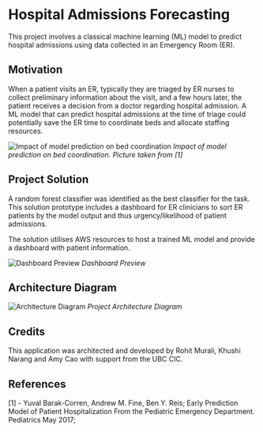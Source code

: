 
# Hospital Admissions Forecasting

This project involves a classical machine learning (ML) model to predict hospital admissions using data collected in an Emergency Room (ER).




## Motivation

When a patient visits an ER, typically they are triaged by ER nurses to collect preliminary information about the visit, and a few hours later, the patient receives a decision from a doctor regarding hospital admission. A ML model that can predict hospital admissions at the time of triage could potentially save the ER time to coordinate beds and allocate staffing resources.

![Impact of model prediction on bed coordination](https://placehold.co/600x400)
*Impact of model prediction on bed coordination. Picture taken from [1]*
## Project Solution

A random forest classifier was identified as the best classifier for the task. This solution prototype includes a dashboard for ER clinicians to sort ER patients by the model output and thus urgency/likelihood of patient admissions.

The solution utilises AWS resources to host a trained ML model and provide a dashboard with patient information.

![Dashboard Preview](https://placehold.co/600x400)
*Dashboard Preview*
## Architecture Diagram

![Architecture Diagram](https://placehold.co/600x400)
*Project Architecture Diagram*
## Credits

This application was architected and developed by Rohit Murali, Khushi Narang and Amy Cao with support from the UBC CIC.
## References
[1] - Yuval Barak-Corren, Andrew M. Fine, Ben Y. Reis; Early Prediction Model of Patient Hospitalization From the Pediatric Emergency Department. Pediatrics May 2017;